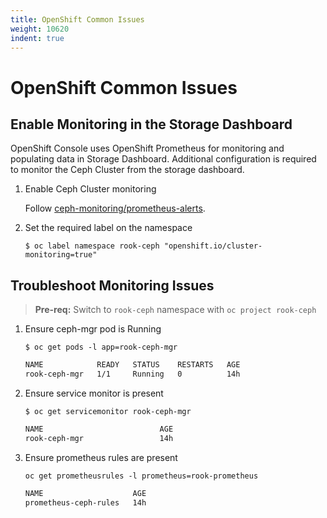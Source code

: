 ```yaml
---
title: OpenShift Common Issues
weight: 10620
indent: true
---
```


# OpenShift Common Issues

## Enable Monitoring in the Storage Dashboard

OpenShift Console uses OpenShift Prometheus for monitoring and populating data in Storage Dashboard. Additional configuration is required to monitor the Ceph Cluster from the storage dashboard.

1. Enable Ceph Cluster monitoring

    Follow [ceph-monitoring/prometheus-alerts](https://github.com/rook/rook/blob/master/Documentation/ceph-monitoring.md#prometheus-alerts).

2. Set the required label on the namespace

    `$ oc label namespace rook-ceph "openshift.io/cluster-monitoring=true"`

## Troubleshoot Monitoring Issues

> **Pre-req:** Switch to `rook-ceph` namespace with `oc project rook-ceph`

1. Ensure ceph-mgr pod is Running

    `$ oc get pods -l app=rook-ceph-mgr`

    ```bash
    NAME            READY   STATUS    RESTARTS   AGE
    rook-ceph-mgr   1/1     Running   0          14h
    ```

2. Ensure service monitor is present

    `$ oc get servicemonitor rook-ceph-mgr`

    ```bash
    NAME                          AGE
    rook-ceph-mgr                 14h
    ```

3. Ensure prometheus rules are present

    `oc get prometheusrules -l prometheus=rook-prometheus`

    ```bash
    NAME                    AGE
    prometheus-ceph-rules   14h
    ```
